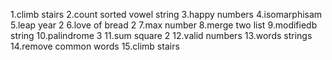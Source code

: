 1.climb stairs
2.count sorted vowel string
3.happy numbers
4.isomarphisam
5.leap year 2
6.love of bread 2
7.max number
8.merge two list
9.modifiedb string
10.palindrome 3
11.sum square 2
12.valid numbers 
13.words strings
14.remove common words
15.climb stairs
